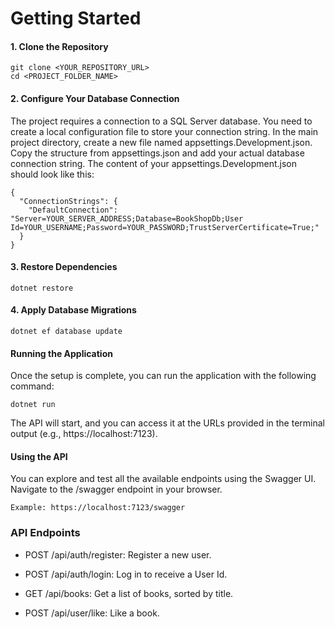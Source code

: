# Getting Started

#### 1. Clone the Repository

```
git clone <YOUR_REPOSITORY_URL>
cd <PROJECT_FOLDER_NAME>
```

#### 2. Configure Your Database Connection
  The project requires a connection to a SQL Server database. You need to create a local configuration file to store your connection string.
In the main project directory, create a new file named appsettings.Development.json.
Copy the structure from appsettings.json and add your actual database connection string. The content of your appsettings.Development.json should look like this:
```
{
  "ConnectionStrings": {
    "DefaultConnection": "Server=YOUR_SERVER_ADDRESS;Database=BookShopDb;User Id=YOUR_USERNAME;Password=YOUR_PASSWORD;TrustServerCertificate=True;"
  }
}
```
#### 3. Restore Dependencies

```
dotnet restore
```
#### 4. Apply Database Migrations

```
dotnet ef database update
```
#### Running the Application
  Once the setup is complete, you can run the application with the following command:
```
dotnet run
```
The API will start, and you can access it at the URLs provided in the terminal output (e.g., https://localhost:7123).

#### Using the API
You can explore and test all the available endpoints using the Swagger UI. Navigate to the /swagger endpoint in your browser.
```
Example: https://localhost:7123/swagger
```
### API Endpoints
* POST /api/auth/register: Register a new user.

* POST /api/auth/login: Log in to receive a User Id.

* GET /api/books: Get a list of books, sorted by title.

* POST /api/user/like: Like a book.

